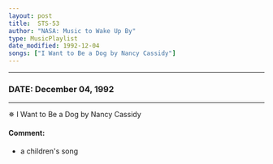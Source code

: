```yaml
---
layout: post
title:  STS-53
author: "NASA: Music to Wake Up By"
type: MusicPlaylist
date_modified: 1992-12-04
songs: ["I Want to Be a Dog by Nancy Cassidy"]
---
```


----
### DATE: December 04, 1992
----
✵ I Want to Be a Dog by Nancy Cassidy

#### Comment:
* a children's song



<br/>
<center>
	<a target="_blank"
	   href="https://twitter.com/intent/tweet?hashtags=Space,NASA,Playlist,NASAWakeupCalls,SpaceProgram&text={{ page.author}}, '{{ page.songs.first }}' {{ page.title }}, {{ page.date | date: '%B %d, %Y' }}. {{ site.url }}{{ page.url }} @nasawakeupcalls">
	   <i class="fab fa-twitter" alt="Tweet this page" style="font-size: 1.3em;"></i>
	</a>
	&nbsp; 	<i class="fas fa-user-astronaut" style="font-size: 1.5em;"></i> &nbsp;
    <a type="amzn" search="'I Want to Be a Dog by Nancy Cassidy'" category="popular music">
        <i class="fab fa-amazon" style="font-size: 1.3em;"></i>
    </a>
</center>
